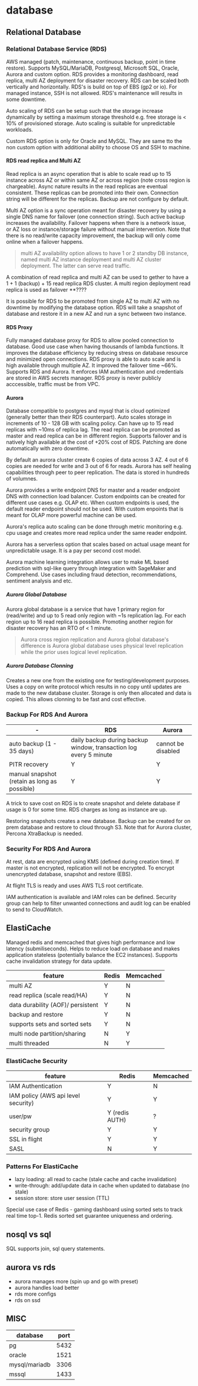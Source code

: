 # database

## Relational Database

### Relational Database Service (RDS)

AWS managed (patch, maintenance, continuous backup, point in time restore).
Supports MySQL/MariaDB, Postgresql, Microsoft SQL, Oracle, Aurora and custom
option. RDS provides a monitoring dashboard, read replica, multi AZ deployment
for disaster recovery. RDS can be scaled both vertically and horizontally.
RDS's is build on top of EBS (gp2 or io). For managed instance, SSH is not
allowed. RDS's maintenance will results in some downtime.

Auto scaling of RDS can be setup such that the storage increase dynamically by
setting a maximum storage threshold e.g. free storage is < 10% of provisioned
storage. Auto scaling is suitable for unpredictable workloads.

Custom RDS option is only for Oracle and MySQL. They are same tto the non
custom option with additional ability to choose OS and SSH to machine.

#### RDS read replica and Multi AZ

Read replica is an async operation that is able to scale read up to 15 instance
across AZ or within same AZ or across region (note cross region is chargeable).
Async nature results in the read replicas are eventual consistent. These
replicas can be promoted into their own. Connection string will be different
for the replicas. Backup are not configure by default.

Multi AZ option is a sync operation meant for disaster recovery by using a
single DNS name for failover (one connection string). Such active backup
increases the availability. Failover happens when there is a network issue,
or AZ loss or instance/storage failure without manual intervention. Note that
there is no read/write capacity improvement, the backup will only come online
when a failover happens.

> multi AZ availability option allows to have 1 or 2 standby DB instance, named
> multi AZ instance deployment and multi AZ cluster deployment. The latter can
> serve read traffic.

A combination of read replica and multi AZ can be used to gether to have a 1 +
1 (backup) + 15 read replica RDS cluster. A multi region deployment read
replica is used as failover **????

It is possible for RDS to be promoted from single AZ to multi AZ with no
downtime by modifying the database option. RDS will take a snapshot of database
and restore it in a new AZ and run a sync between two instance.

#### RDS Proxy

Fully managed database proxy for RDS to allow pooled connection to database.
Good use case when having thousands of lambda functions. It improves the
database efficiency by reducing stress on database resource and minimized
open connections. RDS proxy is able to auto scale and is high available through
multiple AZ. It improved the failover time ~66%. Supports RDS and Aurora. It
enforces IAM authentication and credentials are stored in AWS secrets manager.
RDS proxy is never publicly acccessible, traffic must be from VPC.

#### Aurora

Database compatible to postgres and mysql that is cloud optimized (generally
better than their RDS counterpart). Auto scales storage in increments of 10 -
128 GB with scaling policy. Can have up to 15 read replicas with ~10ms of
replica lag. The read replica can be promoted as master and read replica can be
in different region. Supports failover and is natively high available at the
cost of +20% cost of RDS. Patching are done automatically with zero downtime.

By default an aurora cluster create 6 copies of data across 3 AZ. 4 out of 6
copies are needed for write and 3 out of 6 for reads. Aurora has self healing
capabilities through peer to peer replication. The data is stored in hundreds
of volumnes.

Aurora provides a write endpoint DNS for master and a reader endpoint DNS with
connection load balancer. Custom endpoints can be created for different use
cases e.g. OLAP etc. When custom endpoints is used, the default reader endpoint
should not be used. With custom enpoints that is meant for OLAP more powerful
machine can be used.

Aurora's replica auto scaling can be done through metric monitoring e.g. cpu
usage and creates more read replica under the same reader endpoint.

Aurora has a serverless option that scales based on actual usage meant for
unpredictable usage. It is a pay per second cost model.

Aurora machine learning integration allows user to make ML based prediction
with sql-like query through integration with SageMaker and Comprehend. Use
cases including fraud detection, recommendations, sentiment analysis and etc.

##### Aurora Global Database

Aurora global database is a service that have 1 primary region for (read/write)
and up to 5 read only region with ~1s replication lag. For each region up to 16
read replica is possible. Promoting another region for disaster recovery has an
RTO of < 1 minute.

> Aurora cross region replication and Aurora global database's difference is
> Aurora global database uses physical level replication while the prior uses
> logical level replication.

##### Aurora Database Clonning

Creates a new one from the existing one for testing/development purposes. Uses
a copy on write protocol which results in no copy until updates are made to the
new database cluster. Storage is only then allocated and data is copied. This
allows clonning to be fast and cost effective.

### Backup For RDS And Aurora

| - | RDS | Aurora |
|-|-|-|
| auto backup (1 - 35 days) | daily backup during backup window, transaction log every 5 minute | cannot be disabled |
| PITR recovery | Y | Y |
| manual snapshot (retain as long as possible) | Y | Y |

A trick to save cost on RDS is to create snapshot and delete database if usage
is 0 for some time. RDS charges as long as instance are up.

Restoring snapshots creates a new database. Backup can be created for on prem
database and restore to cloud through S3. Note that for Aurora cluster, Percona
XtraBackup is needed.

### Security For RDS And Aurora

At rest, data are encrypted using KMS (defined during creation time). If master
is not encrypted, replication will not be encrypted. To encrypt unencrypted
database, snapshot and restore (EBS).

At flight TLS is ready and uses AWS TLS root certificate.

IAM authentication is available and IAM roles can be defined. Security group
can help to filter unwanted connections and audit log can be enabled to send to
CloudWatch.

## ElastiCache

Managed redis and memcached that gives high performance and low latency
(submiliseconds). Helps to reduce load on database and makes application
stateless (potentially balance the EC2 instances). Supports cache invalidation
strategy for data update.

| feature | Redis | Memcached |
|-|-|-|
| multi AZ | Y | N |
| read replica (scale read/HA) | Y | N |
| data durability (AOF)/ persistent | Y | N |
| backup and restore | Y | N |
| supports sets and sorted sets | Y | N |
| multi node partition/sharing | N | Y |
| multi threaded | N | Y |

### ElastiCache Security

| feature | Redis | Memcached |
|-|-|-|
| IAM Authentication | Y | N |
| IAM policy (AWS api level security) | Y | Y |
| user/pw | Y (redis AUTH) | ? |
| security group | Y | Y |
| SSL in flight | Y | Y |
| SASL | N | Y |

### Patterns For ElastiCache

- lazy loading: all read to cache (stale cache and cache invalidation)
- write-through: add/update data in cache when updated to database (no stale)
- session store: store user session (TTL)

Special use case of Redis - gaming dashboard using sorted sets to track real
time top-1. Redis sorted set guarantee uniqueness and ordering.

## nosql vs sql

SQL supports join, sql query statements.

## aurora vs rds

- aurora manages more (spin up and go with preset)
- aurora handles load better
- rds more configs
- rds on ssd

## MISC

| database | port |
|-|-|
| pg | 5432 |
| oracle | 1521 |
| mysql/mariadb | 3306 |
| mssql | 1433 |